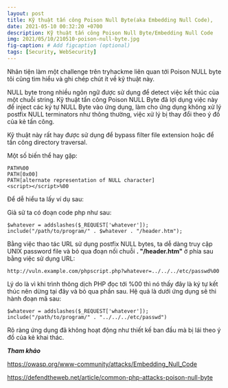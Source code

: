 ```yaml
---
layout: post
title: Kỹ thuật tấn công Poison Null Byte(aka Embedding Null Code),
date: 2021-05-10 00:32:20 +0700
description: Kỹ thuật tấn công Poison Null Byte/Embedding Null Code
img: 2021/05/10/210510-poison-null-byte.jpg
fig-caption: # Add figcaption (optional)
tags: [Security, WebSecurity]
---
```

Nhân tiện làm một challenge trên tryhackme liên quan tới Poison NULL byte tôi cũng tìm hiểu và ghi chép chút ít về kỹ thuật này.

NULL byte trong nhiều  ngôn ngữ được sử dụng để detect việc kết thúc của một chuỗi string. Kỹ thuật tấn công Poison NULL Byte đã lợi dụng việc này để inject các ký tự NULL Byte vào ứng dụng, làm cho ứng dụng không xử lý postfix NULL terminators như thông thường, việc xử lý bị thay đổi theo ý đồ của kẻ tấn công.

Kỹ thuật này rất hay được sử dụng để bypass filter file extension hoặc để tấn công directory traversal.

Một số biến thể hay gặp:

```
PATH%00
PATH[0x00]
PATH[alternate representation of NULL character]
<script></script>%00
```

Để dễ hiểu ta lấy ví dụ sau:

Giả sử ta có đoạn code php như sau:
```
$whatever = addslashes($_REQUEST['whatever']);
include("/path/to/program/" . $whatever . "/header.htm");
```

Bằng việc thao tác URL sử dụng postfix NULL bytes, ta dễ dàng truy cập UNIX password file và bỏ qua đoạn nối chuỗi **. "/header.htm"** ở phía sau bằng việc sử dụng URL: 
```
http://vuln.example.com/phpscript.php?whatever=../../../etc/passwd%00
```
Lý do là vì khi trình thông dịch PHP đọc tới %00 thì nó thấy đây là ký tự kết thúc nên dừng tại đây và bỏ qua phần sau. Hệ quả là dưới ứng dụng sẽ thi hành đoạn mã sau:
```
$whatever = addslashes($_REQUEST['whatever']);
include("/path/to/program/" . "../../../etc/passwd")
```
Rõ ràng ứng dụng đã không hoạt động như thiết kế ban đầu mà bị lái theo ý đồ của kẻ khai thác.

***Tham khảo***

https://owasp.org/www-community/attacks/Embedding_Null_Code

https://defendtheweb.net/article/common-php-attacks-poison-null-byte
